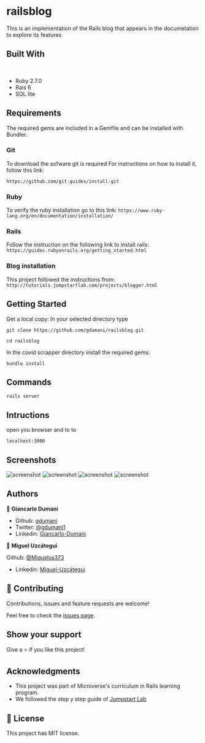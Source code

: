 # railsblog
This is an implementation of the Rails blog that appears in the documetation to explore its features

## Built With
​
- Ruby 2.7.0
- Rais 6 
- SQL lite

## Requirements

The required gems are included in a Gemfile and can be installed with Bundler.

### Git
To download the sofware git is required
For instructions on how to install it, follow this link:

`https://github.com/git-guides/install-git`

### Ruby
To verify the ruby installation go to this link:
`https://www.ruby-lang.org/en/documentation/installation/`

### Rails
Follow the instruction on the following link to install rails:
`https://guides.rubyonrails.org/getting_started.html `

### Blog installation
This project followed the instructions from:
`http://tutorials.jumpstartlab.com/projects/blogger.html `

## Getting Started

​Get a local copy:​ 
In your selected directory type

`git clone https://github.com/gdumani/railsblog.git`

`cd railsblog`

In the covid scrapper directory install the required gems:

`bundle install` 


## Commands

`rails server`

## Intructions

open you browser and to to 

`localhost:3000`

## Screenshots

![screenshot](./screenshots/articles.png)
![screenshot](./screenshots/edit.png)
![screenshot](./screenshots/view-comment.png)
![screenshot](./screenshots/image-attach.png)

## Authors

👤 **Giancarlo Dumani**

- Github: [gdumani](https://github.com/gdumani)
- Twitter: [@gdumani1](https://twitter.com/gdumani1)
- Linkedin: [Giancarlo-Dumani](https://www.linkedin.com/in/giancarlo-dumani-a7364a1a1/?originalSubdomain=cr)

👤 **Miguel Uzcátegui**

Github: [@Miguelus373](https://github.com/Miguelus373)
- Linkedin: [Miguel-Uzcátegui](https://www.linkedin.com/in/miguelus/) 

## 🤝 Contributing

Contributions, issues and feature requests are welcome!

Feel free to check the [issues page](https://github.com/gdumani/railsblog/issues).

## Show your support

Give a ⭐️ if you like this project!

## Acknowledgments

- This project was part of Microverse's curriculum in Rails learning program.
- We followed the step y step guide of [Jumpstart Lab](http://tutorials.jumpstartlab.com/projects/blogger.html)

## 📝 License

​This project has MIT license.
